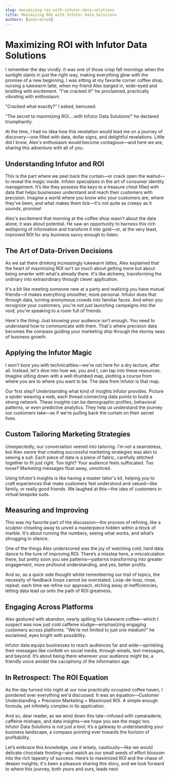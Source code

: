 ```yaml
---
slug: maximizing-roi-with-infutor-data-solutions
title: Maximizing ROI with Infutor Data Solutions
authors: [undirected]
---
```



# Maximizing ROI with Infutor Data Solutions

I remember the day vividly. It was one of those crisp fall mornings when the sunlight slants in just the right way, making everything glow with the promise of a new beginning. I was sitting at my favorite corner coffee shop, nursing a lukewarm latte, when my friend Alex barged in, wide-eyed and bristling with excitement. "I've cracked it!" he proclaimed, practically vibrating with enthusiasm.

"Cracked what exactly?" I asked, bemused.

"The secret to maximizing ROI....with Infutor Data Solutions!" he declared triumphantly.

At the time, I had no idea how this revelation would lead me on a journey of discovery—one filled with data, dollar signs, and delightful revelations. Little did I know, Alex's enthusiasm would become contagious—and here we are, sharing this adventure with all of you.

## Understanding Infutor and ROI

This is the part where we peel back the curtain—or crack open the walnut—to reveal the magic inside. Infutor specializes in the art of consumer identity management. It’s like they possess the keys to a treasure chest filled with data that helps businesses understand and reach their customers with precision. Imagine a world where you know who your customers are, where they've been, and what makes them tick—it's not quite as creepy as it sounds, promise!

Alex's excitement that morning at the coffee shop wasn't about the data alone; it was about potential. He saw an opportunity to harness this rich wellspring of information and transform it into gold—or, at the very least, improved ROI for any business savvy enough to listen.

## The Art of Data-Driven Decisions

As we sat there drinking increasingly lukewarm lattes, Alex explained that the heart of maximizing ROI isn't so much about getting more but about being smarter with what's already there. It's like alchemy, transforming the ordinary into extraordinary through clever application.

It's a bit like meeting someone new at a party and realizing you have mutual friends—it makes everything smoother, more personal. Infutor does that through data, turning anonymous crowds into familiar faces. And when you recognize your customers, you're not just launching campaigns into the void; you're speaking to a room full of friends.

Here's the thing: Just knowing your audience isn’t enough. You need to understand how to communicate with them. That's where precision data becomes the compass guiding your marketing ship through the stormy seas of business growth.

## Applying the Infutor Magic

I won't bore you with technicalities—we're not here for a dry lecture, after all. Instead, let's dive into how we, you and I, can tap into these resources. Imagine sitting down with a well-thumbed map, plotting a course from where you are to where you want to be. The data from Infutor is that map.

Our first step? Understanding what kind of insights Infutor provides. Picture a spider weaving a web, each thread connecting data points to build a strong network. These insights can be demographic profiles, behavioral patterns, or even predictive analytics. They help us understand the journey our customers take—as if we're pulling back the curtain on their secret lives.

## Custom Tailoring Marketing Strategies

Unexpectedly, our conversation veered into tailoring. I’m not a seamstress, but Alex swore that creating successful marketing strategies was akin to sewing a suit. Each piece of data is a piece of fabric, carefully stitched together to fit just right. Too tight? Your audience feels suffocated. Too loose? Marketing messages float away, unnoticed.

Using Infutor’s insights is like having a master tailor's kit, helping you to craft experiences that make customers feel understood and valued—like family, or really good friends. We laughed at this—the idea of customers in virtual bespoke suits.

## Measuring and Improving

This was my favorite part of the discussion—the process of refining, like a sculptor chiseling away to unveil a masterpiece hidden within a block of marble. It's about running the numbers, seeing what works, and what’s shrugging in silence.

One of the things Alex underscored was the joy of watching cold, hard data dance to the tune of improving ROI. There’s a misstep here, a miscalculation there, but pretty soon you see patterns—patterns transforming into greater engagement, more profound understanding, and yes, better profits.

And so, as a quick side thought whilst remembering our trail of topics, the necessity of feedback loops cannot be overstated. Loop-de-loop, rinse, repeat; each time we refine our approach, etching away at inefficiencies, letting data lead us onto the path of ROI greatness.

## Engaging Across Platforms

Alex gestured with abandon, nearly spilling his lukewarm coffee—which I suspect was now just cold caffeine sludge—emphasizing engaging customers across platforms. "We're not limited to just one medium!" he exclaimed, eyes bright with possibility.

Infutor data equips businesses to reach audiences far and wide—sprinkling their messages like confetti on social media, through emails, text messages, and beyond. It’s about being there wherever your audience might be, a friendly voice amidst the cacophony of the information age.

## In Retrospect: The ROI Equation

As the day turned into night at our now practically occupied coffee haven, I pondered over everything we'd discussed. It was an equation—Customer Understanding + Precision Marketing = Maximized ROI. A simple enough formula, yet infinitely complex in its application.

And so, dear reader, as we wind down this tale—infused with camaraderie, caffeine mishaps, and data insights—we hope you see the magic too. Infutor Data Solutions is not just a tool; it’s a gateway to understanding your business landscape, a compass pointing ever towards the horizon of profitability.

Let’s embrace this knowledge, use it wisely, cautiously—like we would delicate chocolate frosting—and watch as our small seeds of effort blossom into the rich tapestry of success. Here’s to maximized ROI and the chase of deeper insights; it's been a pleasure sharing this story, and we look forward to where this journey, both yours and ours, leads next.